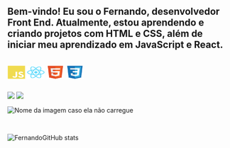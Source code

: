 ## Bem-vindo! Eu sou o Fernando, desenvolvedor Front End. Atualmente, estou aprendendo e criando projetos com HTML e CSS, além de iniciar meu aprendizado em JavaScript e React.


<div style="display: inline_block"><br>
  <img align="center" alt="Nando-Js" height="30" width="40" src="https://raw.githubusercontent.com/devicons/devicon/master/icons/javascript/javascript-plain.svg"> 
  <img align="center" alt="Nando-React" height="30" width="40" src="https://raw.githubusercontent.com/devicons/devicon/master/icons/react/react-original.svg">
  <img align="center" alt="Nando-HTML" height="30" width="40" src="https://raw.githubusercontent.com/devicons/devicon/master/icons/html5/html5-original.svg">
  <img align="center" alt="Nando-CSS" height="30" width="40" src="https://raw.githubusercontent.com/devicons/devicon/master/icons/css3/css3-original.svg">
 
</div>

##




<div >
   
  <a href = "fernando_ffernando@hotmail.com"><img src="https://img.shields.io/badge/-Hotmail-%23333?style=for-the-badge&logo=gmail&logoColor=white" target="_blank"></a>
  <a href="https://www.linkedin.com/in/fernando-santos-jesus/" target="_blank"><img src="https://img.shields.io/badge/-LinkedIn-%230077B5?style=for-the-badge&logo=linkedin&logoColor=white" target="_blank"></a> 
  
</div>



<div align="left">

![Nome da imagem caso ela não carregue](https://github-readme-stats.vercel.app/api/top-langs/?username=FernandoJesuss&layout=compact)

</div><br>

<div align="left">

![FernandoGitHub stats](https://github-readme-stats.vercel.app/api?username=FernandoJesuss&show_icons=true&theme=react)

</div>







